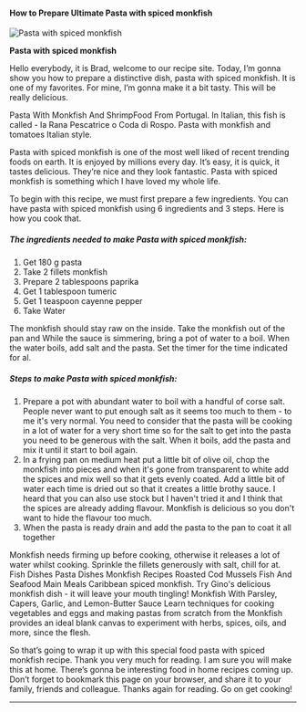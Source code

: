             

#### How to Prepare Ultimate Pasta with spiced monkfish

![Pasta with spiced monkfish](https://img-global.cpcdn.com/recipes/7bc739fb5d52be96/751x532cq70/pasta-with-spiced-monkfish-recipe-main-photo.jpg)

**Pasta with spiced monkfish**

Hello everybody, it is Brad, welcome to our recipe site. Today, I’m gonna show you how to prepare a distinctive dish, pasta with spiced monkfish. It is one of my favorites. For mine, I’m gonna make it a bit tasty. This will be really delicious.

Pasta With Monkfish And ShrimpFood From Portugal. In Italian, this fish is called - la Rana Pescatrice o Coda di Rospo. Pasta with monkfish and tomatoes Italian style.

Pasta with spiced monkfish is one of the most well liked of recent trending foods on earth. It is enjoyed by millions every day. It’s easy, it is quick, it tastes delicious. They’re nice and they look fantastic. Pasta with spiced monkfish is something which I have loved my whole life.

To begin with this recipe, we must first prepare a few ingredients. You can have pasta with spiced monkfish using 6 ingredients and 3 steps. Here is how you cook that.

##### The ingredients needed to make Pasta with spiced monkfish:

1.  Get 180 g pasta
2.  Take 2 fillets monkfish
3.  Prepare 2 tablespoons paprika
4.  Get 1 tablespoon tumeric
5.  Get 1 teaspoon cayenne pepper
6.  Take Water

The monkfish should stay raw on the inside. Take the monkfish out of the pan and While the sauce is simmering, bring a pot of water to a boil. When the water boils, add salt and the pasta. Set the timer for the time indicated for al.

##### Steps to make Pasta with spiced monkfish:

1.  Prepare a pot with abundant water to boil with a handful of corse salt. People never want to put enough salt as it seems too much to them - to me it's very normal. You need to consider that the pasta will be cooking in a lot of water for a very short time so for the salt to get into the pasta you need to be generous with the salt. When it boils, add the pasta and mix it until it start to boil again.
2.  In a frying pan on medium heat put a little bit of olive oil, chop the monkfish into pieces and when it's gone from transparent to white add the spices and mix well so that it gets evenly coated. Add a little bit of water each time is dried out so that it creates a little brothy sauce. I heard that you can also use stock but I haven't tried it and I think that the spices are already adding flavour. Monkfish is delicious so you don't want to hide the flavour too much.
3.  When the pasta is ready drain and add the pasta to the pan to coat it all together

Monkfish needs firming up before cooking, otherwise it releases a lot of water whilst cooking. Sprinkle the fillets generously with salt, chill for at. Fish Dishes Pasta Dishes Monkfish Recipes Roasted Cod Mussels Fish And Seafood Main Meals Caribbean spiced monkfish. Try Gino's delicious monkfish dish - it will leave your mouth tingling! Monkfish With Parsley, Capers, Garlic, and Lemon-Butter Sauce Learn techniques for cooking vegetables and eggs and making pastas from scratch from the Monkfish provides an ideal blank canvas to experiment with herbs, spices, oils, and more, since the flesh.

So that’s going to wrap it up with this special food pasta with spiced monkfish recipe. Thank you very much for reading. I am sure you will make this at home. There’s gonna be interesting food in home recipes coming up. Don’t forget to bookmark this page on your browser, and share it to your family, friends and colleague. Thanks again for reading. Go on get cooking!

* * *